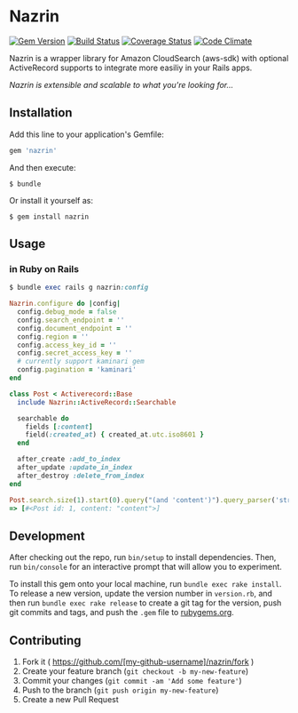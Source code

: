 # Nazrin
[![Gem Version](https://badge.fury.io/rb/nazrin.svg)](https://badge.fury.io/rb/nazrin)
[![Build Status](https://travis-ci.org/tsuwatch/nazrin.svg?branch=master)](https://travis-ci.org/tsuwatch/nazrin)
[![Coverage Status](https://coveralls.io/repos/tsuwatch/nazrin/badge.svg?branch=readme&service=github)](https://coveralls.io/github/tsuwatch/nazrin?branch=readme)
[![Code Climate](https://codeclimate.com/github/tsuwatch/nazrin/badges/gpa.svg)](https://codeclimate.com/github/tsuwatch/nazrin)

Nazrin is a wrapper library for Amazon CloudSearch (aws-sdk) with optional ActiveRecord supports to integrate more easiliy in your Rails apps.

*Nazrin is extensible and scalable to what you're looking for...*

## Installation

Add this line to your application's Gemfile:

```ruby
gem 'nazrin'
```

And then execute:

    $ bundle

Or install it yourself as:

    $ gem install nazrin

## Usage

### in Ruby on Rails

```ruby
$ bundle exec rails g nazrin:config

Nazrin.configure do |config|
  config.debug_mode = false
  config.search_endpoint = ''
  config.document_endpoint = ''
  config.region = ''
  config.access_key_id = ''
  config.secret_access_key = ''
  # currently support kaminari gem
  config.pagination = 'kaminari'
end
```

```ruby
class Post < Activerecord::Base
  include Nazrin::ActiveRecord::Searchable

  searchable do
    fields [:content]
    field(:created_at) { created_at.utc.iso8601 }
  end

  after_create :add_to_index
  after_update :update_in_index
  after_destroy :delete_from_index
end
```

```ruby
Post.search.size(1).start(0).query("(and 'content')").query_parser('structured').execute
=> [#<Post id: 1, content: "content">]
```

## Development

After checking out the repo, run `bin/setup` to install dependencies. Then, run `bin/console` for an interactive prompt that will allow you to experiment.

To install this gem onto your local machine, run `bundle exec rake install`. To release a new version, update the version number in `version.rb`, and then run `bundle exec rake release` to create a git tag for the version, push git commits and tags, and push the `.gem` file to [rubygems.org](https://rubygems.org).

## Contributing

1. Fork it ( https://github.com/[my-github-username]/nazrin/fork )
2. Create your feature branch (`git checkout -b my-new-feature`)
3. Commit your changes (`git commit -am 'Add some feature'`)
4. Push to the branch (`git push origin my-new-feature`)
5. Create a new Pull Request
